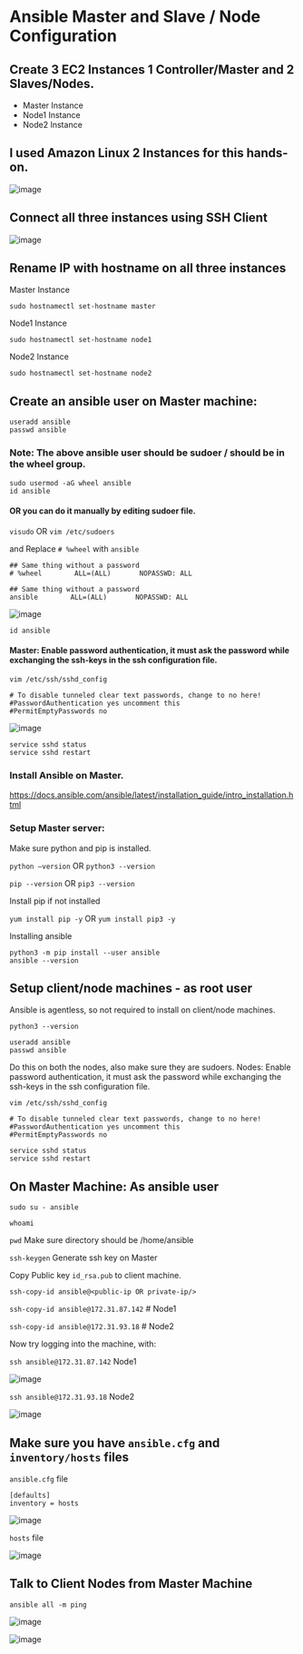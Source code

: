 # Ansible Master and Slave / Node Configuration

## Create 3 EC2 Instances 1 Controller/Master and 2 Slaves/Nodes.

* Master Instance 
* Node1 Instance
* Node2 Instance

## I used Amazon Linux 2 Instances for this hands-on.

![image](https://github.com/clouddost/ansible-master-and-slave-configuration/assets/111498842/cb03d24a-7319-43c1-8df6-b633a5184ad3)

## Connect all three instances using SSH Client

![image](https://github.com/clouddost/ansible-master-and-slave-configuration/assets/111498842/e361cecb-e9ac-4fd1-bb54-e66fc17c159a)

## Rename IP with hostname on all three instances

Master Instance
```
sudo hostnamectl set-hostname master
```
Node1 Instance
```
sudo hostnamectl set-hostname node1
```
Node2 Instance
```
sudo hostnamectl set-hostname node2
```
## Create an ansible user on Master machine:

```
useradd ansible
passwd ansible
```
### Note: The above ansible user should be sudoer / should be in the wheel group.
```
sudo usermod -aG wheel ansible
id ansible
```
#### OR you can do it manually by editing sudoer file. 
```visudo``` OR ```vim /etc/sudoers```

and Replace ``` # %wheel ``` with ``` ansible ```
```
## Same thing without a password
# %wheel        ALL=(ALL)       NOPASSWD: ALL
```
```
## Same thing without a password
ansible        ALL=(ALL)       NOPASSWD: ALL
```
![image](https://github.com/clouddost/ansible-master-and-slave-configuration/assets/111498842/b807ab21-0fcf-45b0-9218-cc2beabaffdb)
```
id ansible
```
#### Master: Enable password authentication, it must ask the password while exchanging the ssh-keys in the ssh configuration file.
```
vim /etc/ssh/sshd_config
```
```
# To disable tunneled clear text passwords, change to no here!
#PasswordAuthentication yes uncomment this
#PermitEmptyPasswords no
```
![image](https://github.com/clouddost/ansible-master-and-slave-configuration/assets/111498842/51c77f87-5bd8-4fde-8c31-b12f99aaa51f)
```
service sshd status
service sshd restart
```
### Install Ansible on Master.
https://docs.ansible.com/ansible/latest/installation_guide/intro_installation.html
### Setup Master server:
Make sure python and pip is installed.

```python –version``` OR ```python3 --version```

```pip --version``` OR ```pip3 --version```

Install pip if not installed

```yum install pip -y``` OR ```yum install pip3 -y```

Installing ansible
```
python3 -m pip install --user ansible
ansible --version
```
## Setup client/node machines - as root user
Ansible is agentless, so not required to install on client/node machines.
```
python3 --version
```
```
useradd ansible
passwd ansible
```
Do this on both the nodes, also make sure they are sudoers.
Nodes: Enable password authentication, it must ask the password while exchanging the ssh-keys in the ssh configuration file.

```
vim /etc/ssh/sshd_config
```
```
# To disable tunneled clear text passwords, change to no here!
#PasswordAuthentication yes uncomment this
#PermitEmptyPasswords no
```
```
service sshd status
service sshd restart
```
## On Master Machine: As ansible user
```sudo su - ansible```

```whoami```

```pwd``` Make sure directory should be /home/ansible

```ssh-keygen``` Generate ssh key on Master

Copy Public key ```id_rsa.pub``` to client machine.

```
ssh-copy-id ansible@<public-ip OR private-ip/>
```

```ssh-copy-id ansible@172.31.87.142``` # Node1

```ssh-copy-id ansible@172.31.93.18``` # Node2

Now try logging into the machine, with: 

```ssh ansible@172.31.87.142``` Node1

![image](https://github.com/clouddost/ansible-master-and-slave-configuration/assets/111498842/becd19d7-6bf7-4adc-a0e2-9feb271f23d8)

```ssh ansible@172.31.93.18``` Node2

![image](https://github.com/clouddost/ansible-master-and-slave-configuration/assets/111498842/47d7e291-cd8a-4e28-bc76-a91b7bb6e7fd)

## Make sure you have ```ansible.cfg``` and ```inventory/hosts``` files

```ansible.cfg``` file
```
[defaults]
inventory = hosts
```

![image](https://github.com/clouddost/ansible-master-and-slave-configuration/assets/111498842/d11ecaa1-825f-48ba-b590-26c047ea3760)

```hosts``` file

![image](https://github.com/clouddost/ansible-master-and-slave-configuration/assets/111498842/698b0d22-e093-49af-b632-47cb285ef3e7)

## Talk to Client Nodes from Master Machine

```
ansible all -m ping
```
![image](https://github.com/clouddost/ansible-master-and-slave-configuration/assets/111498842/88296430-ed74-4914-9194-80f5e0a50e75)

![image](https://github.com/clouddost/ansible-master-and-slave-configuration/assets/111498842/b7e57f96-2cfc-400c-b4d6-bc255028cae5)